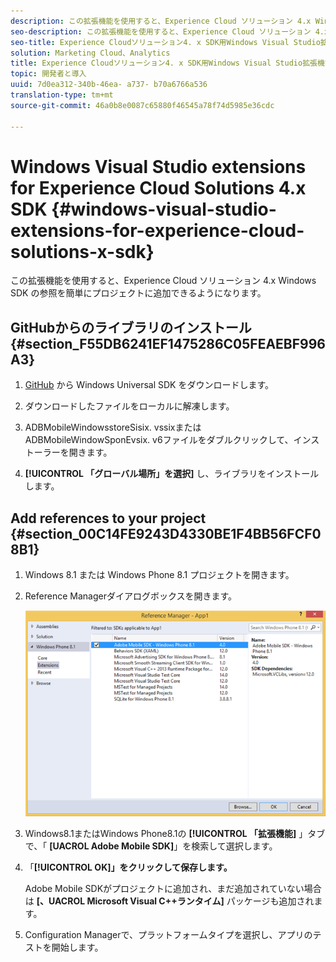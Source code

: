 ```yaml
---
description: この拡張機能を使用すると、Experience Cloud ソリューション 4.x Windows SDK の参照を簡単にプロジェクトに追加できるようになります。
seo-description: この拡張機能を使用すると、Experience Cloud ソリューション 4.x Windows SDK の参照を簡単にプロジェクトに追加できるようになります。
seo-title: Experience Cloudソリューション4. x SDK用Windows Visual Studio拡張機能
solution: Marketing Cloud、Analytics
title: Experience Cloudソリューション4. x SDK用Windows Visual Studio拡張機能
topic: 開発者と導入
uuid: 7d0ea312-340b-46ea- a737- b70a6766a536
translation-type: tm+mt
source-git-commit: 46a0b8e0087c65880f46545a78f74d5985e36cdc

---
```



# Windows Visual Studio extensions for Experience Cloud Solutions 4.x SDK {#windows-visual-studio-extensions-for-experience-cloud-solutions-x-sdk}

この拡張機能を使用すると、Experience Cloud ソリューション 4.x Windows SDK の参照を簡単にプロジェクトに追加できるようになります。

## GitHubからのライブラリのインストール {#section_F55DB6241EF1475286C05FEAEBF996A3}

1. [GitHub](https://github.com/Adobe-Marketing-Cloud/mobile-services/releases) から Windows Universal SDK をダウンロードします。
1. ダウンロードしたファイルをローカルに解凍します。
1. ADBMobileWindowsstoreSisix. vssixまたはADBMobileWindowSponEvsix. v6ファイルをダブルクリックして、インストーラーを開きます。

1. **[!UICONTROL 「グローバル場所」を選択]** し、ライブラリをインストールします。

## Add references to your project {#section_00C14FE9243D4330BE1F4BB56FCF08B1}

1. Windows 8.1 または Windows Phone 8.1 プロジェクトを開きます。
1. Reference Managerダイアログボックスを開きます。

   ![](assets/ref_manager.png)

1. Windows8.1またはWindows Phone8.1の **[!UICONTROL 「拡張機能]** 」タブで、「 **[UACROL Adobe Mobile SDK]**」を検索して選択します。
1. 「**[!UICONTROL OK]」をクリックして保存します。**

   Adobe Mobile SDKがプロジェクトに追加され、まだ追加されていない場合は **[、UACROL Microsoft Visual C++ランタイム]** パッケージも追加されます。

1. Configuration Managerで、プラットフォームタイプを選択し、アプリのテストを開始します。

